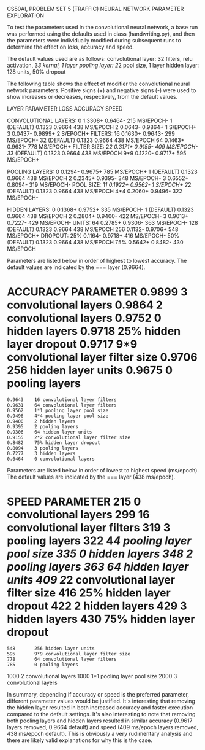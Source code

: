 CS50AI, PROBLEM SET 5 (TRAFFIC)
NEURAL NETWORK PARAMETER EXPLORATION

To test the parameters used in the convolutional neural network, a base run was 
performed using the defaults used in class (handwriting.py), and then the 
parameters were individually modified during subsequent runs to determine the 
effect on loss, accuracy and speed.

The default values used are as follows:
  convolutional layer: 32 filters, relu activation, 3*3 kernal, 1 layer
  pooling layer: 2*2 pool size, 1 layer
  hidden layer: 128 units, 50% dropout


The following table shows the effect of modifier the convolutional neural 
network parameters. Positive signs (+) and negative signs (-) were used to show 
increases or decreases, respectively, from the default values.

LAYER
  PARAMETER       LOSS      ACCURACY    SPEED

CONVOLUTIONAL
  LAYERS:
    0             1.3308+   0.6464-     215 MS/EPOCH-
    1 (DEFAULT)   0.1323    0.9664      438 MS/EPOCH
    2             0.0643-   0.9864+     1 S/EPOCH+
    3             0.0437-   0.9899+     2 S/EPOCH+
  FILTERS:
    16            0.1630+   0.9643-     299 MS/EPOCH-
    32 (DEFAULT)  0.1323    0.9664      438 MS/EPOCH
    64            0.1463+   0.9631-     778 MS/EPOCH+
  FILTER SIZE:
    2*2           0.3171+   0.9155-     409 MS/EPOCH-
    3*3 (DEFAULT) 0.1323    0.9664      438 MS/EPOCH
    9*9           0.1220-   0.9717+     595 MS/EPOCH+

POOLING
  LAYERS:
    0             0.1294-   0.9675+     785 MS/EPOCH+
    1 (DEFAULT)   0.1323    0.9664      438 MS/EPOCH
    2             0.2345+   0.9395-     348 MS/EPOCH-
    3             0.6552+   0.8094-     319 MS/EPOCH-
  POOL SIZE:
    1*1           0.1922+   0.9562-     1 S/EPOCH+
    2*2 (DEFAULT) 0.1323    0.9664      438 MS/EPOCH
    4*4           0.2060+   0.9496-     322 MS/EPOCH-

HIDDEN
  LAYERS:
    0             0.1368+   0.9752+     335 MS/EPOCH-
    1 (DEFAULT)   0.1323    0.9664      438 MS/EPOCH
    2             0.2804+   0.9400-     422 MS/EPOCH-
    3             0.9013+   0.7227-     429 MS/EPOCH-
  UNITS:
    64            0.2785+   0.9306-     363 MS/EPOCH-
    128 (DEFAULT) 0.1323    0.9664      438 MS/EPOCH
    256           0.1132-   0.9706+     548 MS/EPOCH+
  DROPOUT:
    25%           0.1164-   0.9718+     416 MS/EPOCH-
    50% (DEFAULT) 0.1323    0.9664      438 MS/EPOCH
    75%           0.5642+   0.8482-     430 MS/EPOCH

    
Parameters are listed below in order of highest to lowest accuracy. The default
values are indicated by the === layer (0.9664).
 
  ACCURACY    PARAMETER
    0.9899    3 convolutional layers
    0.9864    2 convolutional layers
    0.9752    0 hidden layers
    0.9718    25% hidden layer dropout
    0.9717    9*9 convolutional layer filter size
    0.9706    256 hidden layer units
    0.9675    0 pooling layers
  ================================================
    0.9643    16 convolutional layer filters
    0.9631    64 convolutional layer filters
    0.9562    1*1 pooling layer pool size
    0.9496    4*4 pooling layer pool size
    0.9400    2 hidden layers
    0.9395    2 pooling layers
    0.9306    64 hidden layer units
    0.9155    2*2 convolutional layer filter size
    0.8482    75% hidden layer dropout
    0.8094    3 pooling layers
    0.7277    3 hidden layers
    0.6464    0 convolutional layers

  
Parameters are listed below in order of lowest to highest speed (ms/epoch). The
default values are indicated by the === layer (438 ms/epoch).

  SPEED       PARAMETER
    215       0 convolutional layers
    299       16 convolutional layer filters
    319       3 pooling layers
    322       4*4 pooling layer pool size
    335       0 hidden layers
    348       2 pooling layers
    363       64 hidden layer units
    409       2*2 convolutional layer filter size
    416       25% hidden layer dropout
    422       2 hidden layers
    429       3 hidden layers
    430       75% hidden layer dropout
  ================================================
    548       256 hidden layer units
    595       9*9 convolutional layer filter size
    778       64 convolutional layer filters
    785       0 pooling layers
   1000       2 convolutional layers
   1000       1*1 pooling layer pool size
   2000       3 convolutional layers
  
 
In summary, depending if accuracy or speed is the preferred parameter,
different parameter values would be justified. It's interesting that removing
the hidden layer resulted in both increased accuracy and faster execution
compared to the default settings. It's also interesting to note that removing
both pooling layers and hidden layers resulted in similar accuracy (0.9617
layers removed, 0.9664 default) and speed (409 ms/epoch layers removed, 438
ms/epoch default). This is obviously a very rudimentary analysis and there are
likely valid explanations for why this is the case.
